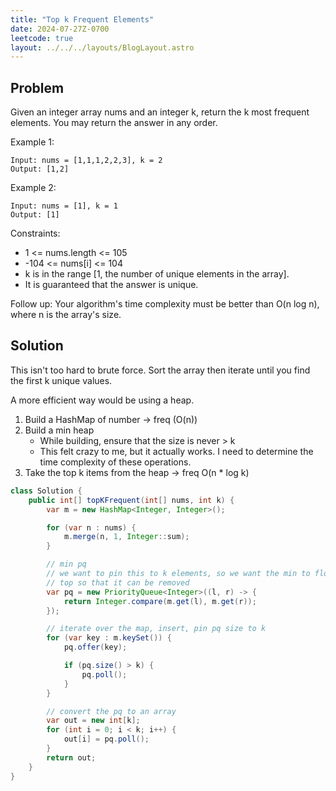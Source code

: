 ```yaml
---
title: "Top k Frequent Elements"
date: 2024-07-27Z-0700
leetcode: true
layout: ../../../layouts/BlogLayout.astro
---
```


## Problem

Given an integer array nums and an integer k, return the k most frequent elements. You may return the answer in any order.

Example 1:

```text
Input: nums = [1,1,1,2,2,3], k = 2
Output: [1,2]
```

Example 2:

```text
Input: nums = [1], k = 1
Output: [1]
```

Constraints:

- 1 <= nums.length <= 105
- -104 <= nums[i] <= 104
- k is in the range [1, the number of unique elements in the array].
- It is guaranteed that the answer is unique.

Follow up: Your algorithm's time complexity must be better than O(n log n), where n is the array's size.

## Solution

This isn't too hard to brute force. Sort the array then iterate until you find the first k unique values.

A more efficient way would be using a heap.

1. Build a HashMap of number -> freq (O(n))
1. Build a min heap
   - While building, ensure that the size is never > k
   - This felt crazy to me, but it actually works. I need to determine the time complexity of these operations.
1. Take the top k items from the heap -> freq O(n \* log k)

```java
class Solution {
    public int[] topKFrequent(int[] nums, int k) {
        var m = new HashMap<Integer, Integer>();

        for (var n : nums) {
            m.merge(n, 1, Integer::sum);
        }

        // min pq
        // we want to pin this to k elements, so we want the min to float to the
        // top so that it can be removed
        var pq = new PriorityQueue<Integer>((l, r) -> {
            return Integer.compare(m.get(l), m.get(r));
        });

        // iterate over the map, insert, pin pq size to k
        for (var key : m.keySet()) {
            pq.offer(key);

            if (pq.size() > k) {
                pq.poll();
            }
        }

        // convert the pq to an array
        var out = new int[k];
        for (int i = 0; i < k; i++) {
            out[i] = pq.poll();
        }
        return out;
    }
}
```
